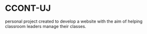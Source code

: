 # CCONT-UJ
personal project created to develop a website with the aim of helping classroom leaders manage their classes.
